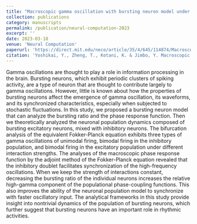```yaml
---
title: "Macroscopic gamma oscillation with bursting neuron model under stochastic fluctuation"
collection: publications
category: manuscripts
permalink: /publication/neural-computation-2023
excerpt: ''
date: 2023-03-18
venue: 'Neural Computation'
paperurl: 'https://direct.mit.edu/neco/article/35/4/645/114874/Macroscopic-Gamma-Oscillation-With-Bursting-Neuron'
citation: 'Yoshikai, Y., Zheng, T., Kotani, K. & Jimbo, Y. Macroscopic gamma oscillation with bursting neuron model under stochastic fluctuation. Neural Comput 2023; 35 (4): 645–670. doi: https://doi.org/10.1162/neco_a_01570'
---
```


Gamma oscillations are thought to play a role in information processing in the brain. Bursting neurons, which exhibit periodic clusters of spiking activity, are a type of neuron that are thought to contribute largely to gamma oscillations. However, little is known about how the properties of bursting neurons affect the emergence of gamma oscillation, its waveforms, and its synchronized characteristics, especially when subjected to stochastic fluctuations. In this study, we proposed a bursting neuron model that can analyze the bursting ratio and the phase response function. Then we theoretically analyzed the neuronal population dynamics composed of bursting excitatory neurons, mixed with inhibitory neurons. The bifurcation analysis of the equivalent Fokker-Planck equation exhibits three types of gamma oscillations of unimodal firing, bimodal firing in the inhibitory population, and bimodal firing in the excitatory population under different interaction strengths. The analyses of the macroscopic phase response function by the adjoint method of the Fokker-Planck equation revealed that the inhibitory doublet facilitates synchronization of the high-frequency oscillations. When we keep the strength of interactions constant, decreasing the bursting ratio of the individual neurons increases the relative high-gamma component of the populational phase-coupling functions. This also improves the ability of the neuronal population model to synchronize with faster oscillatory input. The analytical frameworks in this study provide insight into nontrivial dynamics of the population of bursting neurons, which further suggest that bursting neurons have an important role in rhythmic activities.